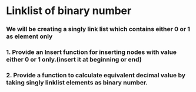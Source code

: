 # Linklist of binary number
### We will be creating a singly link list which contains either 0 or 1 as element only
### 1. Provide an Insert function for inserting nodes with value either 0 or 1 only.(insert it at beginning or end)
### 2. Provide a function to calculate equivalent decimal value by taking singly linklist elements as binary number.
